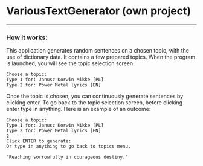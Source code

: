# VariousTextGenerator (own project)

___

### How it works:

This application generates random sentences on a chosen topic, with the use of dictionary data. It contains a few
prepared topics.
When the program is launched, you will see the topic selection screen.

```
Choose a topic:
Type 1 for: Janusz Korwin Mikke [PL]
Type 2 for: Power Metal lyrics [EN]
```

Once the topic is chosen, you can continuously generate sentences by clicking enter. To go back to the topic selection screen, before clicking enter type in anything. Here is an example of an outcome:

```
Choose a topic:
Type 1 for: Janusz Korwin Mikke [PL]
Type 2 for: Power Metal lyrics [EN]
2
Click ENTER to generate: 
Or type in anything to go back to topics menu.

"Reaching sorrowfully in courageous destiny."
```
